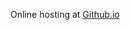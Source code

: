 Online hosting at [Github.io](https://devenpatel19.github.io/web_fund_july23/registrationForm/index.html)
